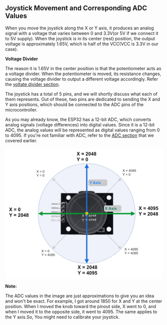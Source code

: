 ## Joystick Movement and Corresponding ADC Values
When you move the joystick along the X or Y axis, it produces an analog signal with a voltage that varies between 0 and 3.3V(or 5V if we connect it to 5V supply). When the joystick is in its center (rest) position, the output voltage is approximately 1.65V, which is half of the VCC(VCC is 3.3V in our case). 

<div class="alert-box alert-box-info">
    <span class="icon"><i class="fa fa-info"></i></span>
    <div class="alert-content">
        <b class="alert-title">Voltage Divider</b>
        <p>The reason it is 1.65V in the center position is that the potentiometer acts as a voltage divider. When the potentiometer is moved, its resistance changes, causing the voltage divider to output a different voltage accordingly. Refer the <a href="/core-concepts/voltage-divider.html">voltate divider section</a>.</p>
    </div>
</div>

The joystick has a total of 5 pins, and we will shortly discuss what each of them represents. Out of these, two pins are dedicated to sending the X and Y axis positions, which should be connected to the ADC pins of the microcontroller.

As you may already know, the ESP32 has a 12-bit ADC, which converts analog signals (voltage differences) into digital values. Since it is a 12-bit ADC, the analog values will be represented as digital values ranging from 0 to 4095. If you're not familiar with ADC, refer to the [ADC section](../core-concepts/adc.md) that we covered earlier.

<img style="display: block; margin: auto;width:580px;" alt="joystick-movement" src="./images/joystick-movement-and-corresponding-esp32-adc-values.jpg"/>

**Note:**

The ADC values in the image are just approximations to give you an idea and won't be exact. For example, I got around 1850 for X and Y at the center position. When I moved the knob toward the pinout side, X went to 0, and when I moved it to the opposite side, it went to 4095. The same applies to the Y axis.So, You might need to calibrate your joystick.
 
